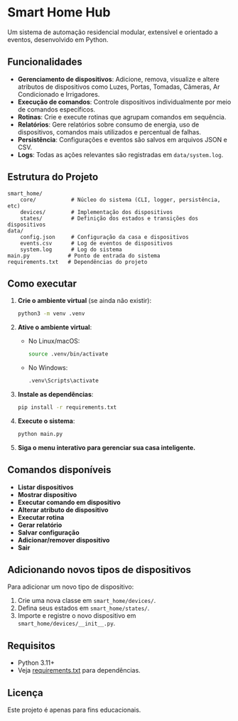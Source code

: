 # Smart Home Hub

Um sistema de automação residencial modular, extensível e orientado a eventos, desenvolvido em Python.

## Funcionalidades

- **Gerenciamento de dispositivos**: Adicione, remova, visualize e altere atributos de dispositivos como Luzes, Portas, Tomadas, Câmeras, Ar Condicionado e Irrigadores.
- **Execução de comandos**: Controle dispositivos individualmente por meio de comandos específicos.
- **Rotinas**: Crie e execute rotinas que agrupam comandos em sequência.
- **Relatórios**: Gere relatórios sobre consumo de energia, uso de dispositivos, comandos mais utilizados e percentual de falhas.
- **Persistência**: Configurações e eventos são salvos em arquivos JSON e CSV.
- **Logs**: Todas as ações relevantes são registradas em `data/system.log`.

## Estrutura do Projeto

```
smart_home/
    core/           # Núcleo do sistema (CLI, logger, persistência, etc)
    devices/        # Implementação dos dispositivos
    states/         # Definição dos estados e transições dos dispositivos
data/
    config.json     # Configuração da casa e dispositivos
    events.csv      # Log de eventos de dispositivos
    system.log      # Log do sistema
main.py            # Ponto de entrada do sistema
requirements.txt   # Dependências do projeto
```

## Como executar

1. **Crie o ambiente virtual** (se ainda não existir):

   ```sh
   python3 -m venv .venv
   ```

2. **Ative o ambiente virtual**:

   - No Linux/macOS:
     ```sh
     source .venv/bin/activate
     ```
   - No Windows:
     ```sh
     .venv\Scripts\activate
     ```

3. **Instale as dependências**:

   ```sh
   pip install -r requirements.txt
   ```

4. **Execute o sistema**:

   ```sh
   python main.py
   ```

5. **Siga o menu interativo para gerenciar sua casa inteligente.**

## Comandos disponíveis

- **Listar dispositivos**
- **Mostrar dispositivo**
- **Executar comando em dispositivo**
- **Alterar atributo de dispositivo**
- **Executar rotina**
- **Gerar relatório**
- **Salvar configuração**
- **Adicionar/remover dispositivo**
- **Sair**

## Adicionando novos tipos de dispositivos

Para adicionar um novo tipo de dispositivo:
1. Crie uma nova classe em `smart_home/devices/`.
2. Defina seus estados em `smart_home/states/`.
3. Importe e registre o novo dispositivo em `smart_home/devices/__init__.py`.

## Requisitos

- Python 3.11+
- Veja [requirements.txt](requirements.txt) para dependências.

## Licença

Este projeto é apenas para fins educacionais.